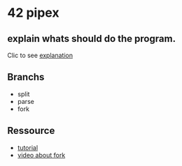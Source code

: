 # 42 pipex

## explain whats should do the program.

Clic to see [explanation](./Assets/readme/explain.md)

## Branchs

* split
* parse
* fork

## Ressource

* [tutorial](https://csnotes.medium.com/pipex-tutorial-42-project-4469f5dd5901)
* [video about fork](https://www.youtube.com/watch?v=cex9XrZCU14)
